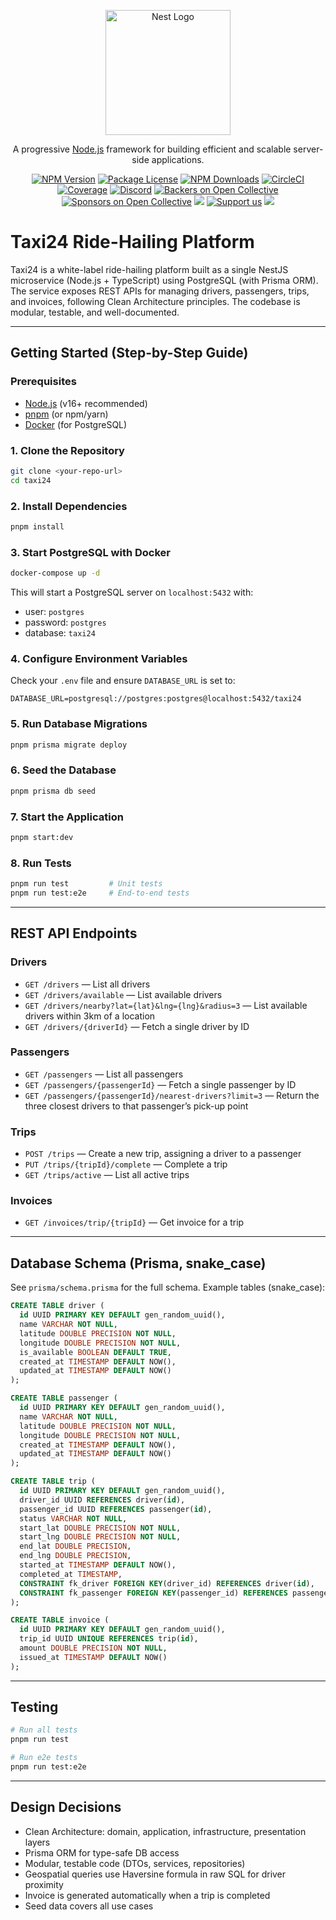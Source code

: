 <p align="center">
  <a href="http://nestjs.com/" target="blank"><img src="https://nestjs.com/img/logo-small.svg" width="200" alt="Nest Logo" /></a>
</p>

[circleci-image]: https://img.shields.io/circleci/build/github/nestjs/nest/master?token=abc123def456
[circleci-url]: https://circleci.com/gh/nestjs/nest

  <p align="center">A progressive <a href="http://nodejs.org" target="_blank">Node.js</a> framework for building efficient and scalable server-side applications.</p>
    <p align="center">
<a href="https://www.npmjs.com/~nestjscore" target="_blank"><img src="https://img.shields.io/npm/v/@nestjs/core.svg" alt="NPM Version" /></a>
<a href="https://www.npmjs.com/~nestjscore" target="_blank"><img src="https://img.shields.io/npm/l/@nestjs/core.svg" alt="Package License" /></a>
<a href="https://www.npmjs.com/~nestjscore" target="_blank"><img src="https://img.shields.io/npm/dm/@nestjs/common.svg" alt="NPM Downloads" /></a>
<a href="https://circleci.com/gh/nestjs/nest" target="_blank"><img src="https://img.shields.io/circleci/build/github/nestjs/nest/master" alt="CircleCI" /></a>
<a href="https://coveralls.io/github/nestjs/nest?branch=master" target="_blank"><img src="https://coveralls.io/repos/github/nestjs/nest/badge.svg?branch=master#9" alt="Coverage" /></a>
<a href="https://discord.gg/G7Qnnhy" target="_blank"><img src="https://img.shields.io/badge/discord-online-brightgreen.svg" alt="Discord"/></a>
<a href="https://opencollective.com/nest#backer" target="_blank"><img src="https://opencollective.com/nest/backers/badge.svg" alt="Backers on Open Collective" /></a>
<a href="https://opencollective.com/nest#sponsor" target="_blank"><img src="https://opencollective.com/nest/sponsors/badge.svg" alt="Sponsors on Open Collective" /></a>
  <a href="https://paypal.me/kamilmysliwiec" target="_blank"><img src="https://img.shields.io/badge/Donate-PayPal-ff3f59.svg"/></a>
    <a href="https://opencollective.com/nest#sponsor"  target="_blank"><img src="https://img.shields.io/badge/Support%20us-Open%20Collective-41B883.svg" alt="Support us"></a>
  <a href="https://twitter.com/nestframework" target="_blank"><img src="https://img.shields.io/twitter/follow/nestframework.svg?style=social&label=Follow"></a>
</p>
  <!--[![Backers on Open Collective](https://opencollective.com/nest/backers/badge.svg)](https://opencollective.com/nest#backer)
  [![Sponsors on Open Collective](https://opencollective.com/nest/sponsors/badge.svg)](https://opencollective.com/nest#sponsor)-->

# Taxi24 Ride-Hailing Platform

Taxi24 is a white-label ride-hailing platform built as a single NestJS microservice (Node.js + TypeScript) using PostgreSQL (with Prisma ORM). The service exposes REST APIs for managing drivers, passengers, trips, and invoices, following Clean Architecture principles. The codebase is modular, testable, and well-documented.

---

## Getting Started (Step-by-Step Guide)

### Prerequisites
- [Node.js](https://nodejs.org/) (v16+ recommended)
- [pnpm](https://pnpm.io/) (or npm/yarn)
- [Docker](https://www.docker.com/products/docker-desktop) (for PostgreSQL)

### 1. Clone the Repository
```bash
git clone <your-repo-url>
cd taxi24
```

### 2. Install Dependencies
```bash
pnpm install
```

### 3. Start PostgreSQL with Docker
```bash
docker-compose up -d
```
This will start a PostgreSQL server on `localhost:5432` with:
- user: `postgres`
- password: `postgres`
- database: `taxi24`

### 4. Configure Environment Variables
Check your `.env` file and ensure `DATABASE_URL` is set to:
```
DATABASE_URL=postgresql://postgres:postgres@localhost:5432/taxi24
```

### 5. Run Database Migrations
```bash
pnpm prisma migrate deploy
```

### 6. Seed the Database
```bash
pnpm prisma db seed
```

### 7. Start the Application
```bash
pnpm start:dev
```

### 8. Run Tests
```bash
pnpm run test         # Unit tests
pnpm run test:e2e     # End-to-end tests
```

---

## REST API Endpoints

### Drivers
- `GET /drivers` — List all drivers
- `GET /drivers/available` — List available drivers
- `GET /drivers/nearby?lat={lat}&lng={lng}&radius=3` — List available drivers within 3km of a location
- `GET /drivers/{driverId}` — Fetch a single driver by ID

### Passengers
- `GET /passengers` — List all passengers
- `GET /passengers/{passengerId}` — Fetch a single passenger by ID
- `GET /passengers/{passengerId}/nearest-drivers?limit=3` — Return the three closest drivers to that passenger’s pick-up point

### Trips
- `POST /trips` — Create a new trip, assigning a driver to a passenger
- `PUT /trips/{tripId}/complete` — Complete a trip
- `GET /trips/active` — List all active trips

### Invoices
- `GET /invoices/trip/{tripId}` — Get invoice for a trip

---

## Database Schema (Prisma, snake_case)

See `prisma/schema.prisma` for the full schema. Example tables (snake_case):

```sql
CREATE TABLE driver (
  id UUID PRIMARY KEY DEFAULT gen_random_uuid(),
  name VARCHAR NOT NULL,
  latitude DOUBLE PRECISION NOT NULL,
  longitude DOUBLE PRECISION NOT NULL,
  is_available BOOLEAN DEFAULT TRUE,
  created_at TIMESTAMP DEFAULT NOW(),
  updated_at TIMESTAMP DEFAULT NOW()
);

CREATE TABLE passenger (
  id UUID PRIMARY KEY DEFAULT gen_random_uuid(),
  name VARCHAR NOT NULL,
  latitude DOUBLE PRECISION NOT NULL,
  longitude DOUBLE PRECISION NOT NULL,
  created_at TIMESTAMP DEFAULT NOW(),
  updated_at TIMESTAMP DEFAULT NOW()
);

CREATE TABLE trip (
  id UUID PRIMARY KEY DEFAULT gen_random_uuid(),
  driver_id UUID REFERENCES driver(id),
  passenger_id UUID REFERENCES passenger(id),
  status VARCHAR NOT NULL,
  start_lat DOUBLE PRECISION NOT NULL,
  start_lng DOUBLE PRECISION NOT NULL,
  end_lat DOUBLE PRECISION,
  end_lng DOUBLE PRECISION,
  started_at TIMESTAMP DEFAULT NOW(),
  completed_at TIMESTAMP,
  CONSTRAINT fk_driver FOREIGN KEY(driver_id) REFERENCES driver(id),
  CONSTRAINT fk_passenger FOREIGN KEY(passenger_id) REFERENCES passenger(id)
);

CREATE TABLE invoice (
  id UUID PRIMARY KEY DEFAULT gen_random_uuid(),
  trip_id UUID UNIQUE REFERENCES trip(id),
  amount DOUBLE PRECISION NOT NULL,
  issued_at TIMESTAMP DEFAULT NOW()
);
```

---

## Testing

```bash
# Run all tests
pnpm run test

# Run e2e tests
pnpm run test:e2e
```

---

## Design Decisions
- Clean Architecture: domain, application, infrastructure, presentation layers
- Prisma ORM for type-safe DB access
- Modular, testable code (DTOs, services, repositories)
- Geospatial queries use Haversine formula in raw SQL for driver proximity
- Invoice is generated automatically when a trip is completed
- Seed data covers all use cases
